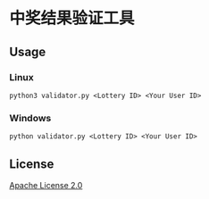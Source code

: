# 中奖结果验证工具

## Usage

### Linux

```
python3 validator.py <Lottery ID> <Your User ID>
```

### Windows

```
python validator.py <Lottery ID> <Your User ID>
```

## License

[Apache License 2.0](LICENSE.txt)
